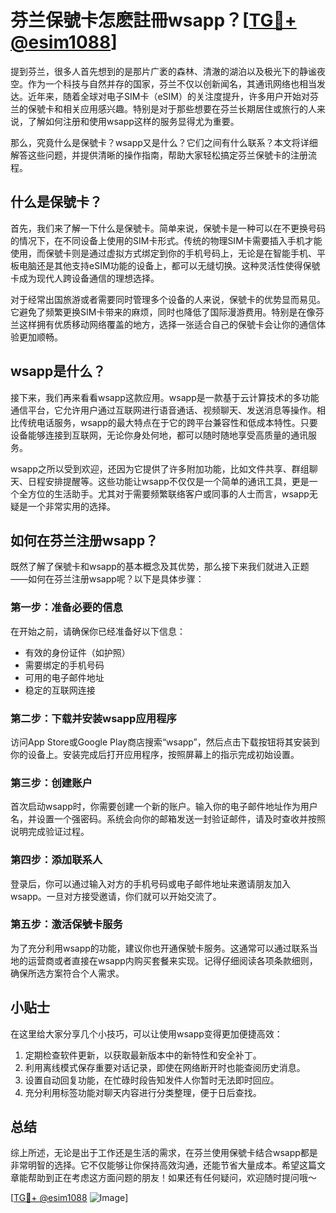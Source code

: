 # 芬兰保號卡怎麽註冊wsapp？[[TG💪+ @esim1088](https://t.me/s/esim1088)]

提到芬兰，很多人首先想到的是那片广袤的森林、清澈的湖泊以及极光下的静谧夜空。作为一个科技与自然并存的国家，芬兰不仅以创新闻名，其通讯网络也相当发达。近年来，随着全球对电子SIM卡（eSIM）的关注度提升，许多用户开始对芬兰的保號卡和相关应用感兴趣。特别是对于那些想要在芬兰长期居住或旅行的人来说，了解如何注册和使用wsapp这样的服务显得尤为重要。

那么，究竟什么是保號卡？wsapp又是什么？它们之间有什么联系？本文将详细解答这些问题，并提供清晰的操作指南，帮助大家轻松搞定芬兰保號卡的注册流程。

## 什么是保號卡？

首先，我们来了解一下什么是保號卡。简单来说，保號卡是一种可以在不更换号码的情况下，在不同设备上使用的SIM卡形式。传统的物理SIM卡需要插入手机才能使用，而保號卡则是通过虚拟方式绑定到你的手机号码上，无论是在智能手机、平板电脑还是其他支持eSIM功能的设备上，都可以无缝切换。这种灵活性使得保號卡成为现代人跨设备通信的理想选择。

对于经常出国旅游或者需要同时管理多个设备的人来说，保號卡的优势显而易见。它避免了频繁更换SIM卡带来的麻烦，同时也降低了国际漫游费用。特别是在像芬兰这样拥有优质移动网络覆盖的地方，选择一张适合自己的保號卡会让你的通信体验更加顺畅。

## wsapp是什么？

接下来，我们再来看看wsapp这款应用。wsapp是一款基于云计算技术的多功能通信平台，它允许用户通过互联网进行语音通话、视频聊天、发送消息等操作。相比传统电话服务，wsapp的最大特点在于它的跨平台兼容性和低成本特性。只要设备能够连接到互联网，无论你身处何地，都可以随时随地享受高质量的通讯服务。

wsapp之所以受到欢迎，还因为它提供了许多附加功能，比如文件共享、群组聊天、日程安排提醒等。这些功能让wsapp不仅仅是一个简单的通讯工具，更是一个全方位的生活助手。尤其对于需要频繁联络客户或同事的人士而言，wsapp无疑是一个非常实用的选择。

## 如何在芬兰注册wsapp？

既然了解了保號卡和wsapp的基本概念及其优势，那么接下来我们就进入正题——如何在芬兰注册wsapp呢？以下是具体步骤：

### 第一步：准备必要的信息

在开始之前，请确保你已经准备好以下信息：
- 有效的身份证件（如护照）
- 需要绑定的手机号码
- 可用的电子邮件地址
- 稳定的互联网连接

### 第二步：下载并安装wsapp应用程序

访问App Store或Google Play商店搜索“wsapp”，然后点击下载按钮将其安装到你的设备上。安装完成后打开应用程序，按照屏幕上的指示完成初始设置。

### 第三步：创建账户

首次启动wsapp时，你需要创建一个新的账户。输入你的电子邮件地址作为用户名，并设置一个强密码。系统会向你的邮箱发送一封验证邮件，请及时查收并按照说明完成验证过程。

### 第四步：添加联系人

登录后，你可以通过输入对方的手机号码或电子邮件地址来邀请朋友加入wsapp。一旦对方接受邀请，你们就可以开始交流了。

### 第五步：激活保號卡服务

为了充分利用wsapp的功能，建议你也开通保號卡服务。这通常可以通过联系当地的运营商或者直接在wsapp内购买套餐来实现。记得仔细阅读各项条款细则，确保所选方案符合个人需求。

## 小贴士

在这里给大家分享几个小技巧，可以让使用wsapp变得更加便捷高效：
1. 定期检查软件更新，以获取最新版本中的新特性和安全补丁。
2. 利用离线模式保存重要对话记录，即使在网络断开时也能查阅历史消息。
3. 设置自动回复功能，在忙碌时段告知发件人你暂时无法即时回应。
4. 充分利用标签功能对聊天内容进行分类整理，便于日后查找。

## 总结

综上所述，无论是出于工作还是生活的需求，在芬兰使用保號卡结合wsapp都是非常明智的选择。它不仅能够让你保持高效沟通，还能节省大量成本。希望这篇文章能帮助到正在考虑这方面问题的朋友！如果还有任何疑问，欢迎随时提问哦～

[[TG💪+ @esim1088](https://t.me/s/esim1088) ![Image](https://i.postimg.cc/4NQfJmqS/Snipaste-2025-05-13-00-14-12.png)]